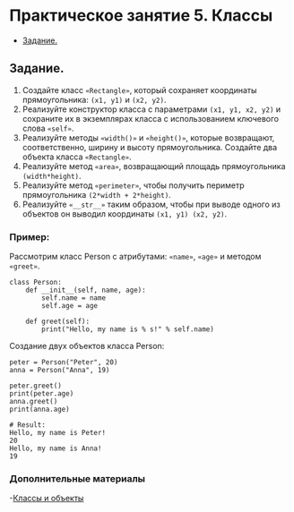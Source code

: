 # Практическое занятие 5. Классы
- [Задание.](#задание)


## Задание.
1. Создайте класс `«Rectangle»`, который сохраняет координаты прямоугольника: `(x1, y1)` и `(x2, y2)`.
2. Реализуйте конструктор класса с параметрами `(x1, y1, x2, y2)` и сохраните их в экземплярах класса с использованием ключевого слова `«self»`.
3. Реализуйте методы `«width()»` и `«height()»`, которые возвращают, соответственно, ширину и высоту прямоугольника. Создайте два объекта класса `«Rectangle»`.
4. Реализуйте метод `«area»`, возвращающий площадь прямоугольника `(width*height)`.
5. Реализуйте метод `«perimeter»`, чтобы получить периметр прямоугольника `(2*width + 2*height)`.
6. Реализуйте `«__str__»` таким образом, чтобы при выводе одного из объектов он выводил координаты `(x1, y1) (x2, y2)`.


### Пример:
Рассмотрим класс Person c атрибутами: `«name»`, `«age»` и методом `«greet»`.
```
class Person:
    def __init__(self, name, age):
        self.name = name
        self.age = age

    def greet(self):
        print("Hello, my name is % s!" % self.name)
```
Создание двух объектов класса Person:
```
peter = Person("Peter", 20)
anna = Person("Anna", 19)

peter.greet()
print(peter.age)
anna.greet()
print(anna.age)

# Result:
Hello, my name is Peter!
20
Hello, my name is Anna!
19
```
### Дополнительные материалы
-[Классы и объекты](https://metanit.com/python/tutorial/7.1.php)
